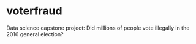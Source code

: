 # voterfraud
Data science capstone project: Did millions of people vote illegally in the 2016 general election?
